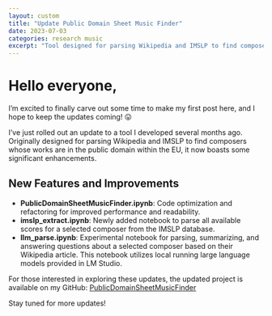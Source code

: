 ```yaml
---
layout: custom
title: "Update Public Domain Sheet Music Finder"
date: 2023-07-03
categories: research music
excerpt: "Tool designed for parsing Wikipedia and IMSLP to find composers whose works are in the public domain within the EU."
---
```


# Hello everyone,

I’m excited to finally carve out some time to make my first post here, and I hope to keep the updates coming! 😛

I’ve just rolled out an update to a tool I developed several months ago. Originally designed for parsing Wikipedia and IMSLP to find composers whose works are in the public domain within the EU, it now boasts some significant enhancements.

## New Features and Improvements

- **PublicDomainSheetMusicFinder.ipynb**: Code optimization and refactoring for improved performance and readability.
- **imslp_extract.ipynb**: Newly added notebook to parse all available scores for a selected composer from the IMSLP database.
- **llm_parse.ipynb**: Experimental notebook for parsing, summarizing, and answering questions about a selected composer based on their Wikipedia article. This notebook utilizes local running large language models provided in LM Studio.

For those interested in exploring these updates, the updated project is available on my GitHub: [PublicDomainSheetMusicFinder](https://github.com/egorpol/PublicDomainSheetMusicFinder)

Stay tuned for more updates!
